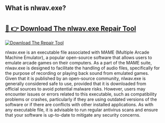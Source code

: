 ## What is nlwav.exe? 

# <h2><a href="https://exedetect.com/download.php?nlwav.exe">🔗 👉 Download The nlwav.exe Repair Tool</a></h2>

[![Download The Repair Tool](https://exedetect.com/download-button.jpg)](https://exedetect.com/download.php?nlwav.exe)

nlwav.exe is an executable file associated with MAME (Multiple Arcade Machine Emulator), a popular open-source software that allows users to emulate arcade games on their computers. As a part of the MAME suite, nlwav.exe is designed to facilitate the handling of audio files, specifically for the purpose of recording or playing back sound from emulated games. Given that it is published by an open-source community, nlwav.exe is generally considered safe to use, provided that it is downloaded from official sources to avoid potential malware risks. However, users may encounter issues or errors related to this executable, such as compatibility problems or crashes, particularly if they are using outdated versions of the software or if there are conflicts with other installed applications. As with any executable file, it is advisable to run regular antivirus scans and ensure that your software is up-to-date to mitigate any security concerns.